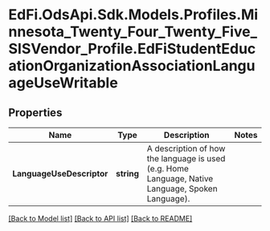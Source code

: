 # EdFi.OdsApi.Sdk.Models.Profiles.Minnesota_Twenty_Four_Twenty_Five_SISVendor_Profile.EdFiStudentEducationOrganizationAssociationLanguageUseWritable

## Properties

Name | Type | Description | Notes
------------ | ------------- | ------------- | -------------
**LanguageUseDescriptor** | **string** | A description of how the language is used (e.g. Home Language, Native Language, Spoken Language). | 

[[Back to Model list]](../README.md#documentation-for-models) [[Back to API list]](../README.md#documentation-for-api-endpoints) [[Back to README]](../README.md)

